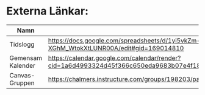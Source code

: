 # Externa Länkar:

| Namn | Adress |
|------|--------|
| Tidslogg | https://docs.google.com/spreadsheets/d/1yi5vkZm-TMx54-ZWlIciT87M-XGhM_WtokXtLUNR00A/edit#gid=169014810 |
| Gemensam Kalender | https://calendar.google.com/calendar/render?cid=1a6d4993324d45f366c650eda9683b07e4f1847adb9dd9f41d88280ec5801392@group.calendar.google.com |
| Canvas-Gruppen | https://chalmers.instructure.com/groups/198203/pages |